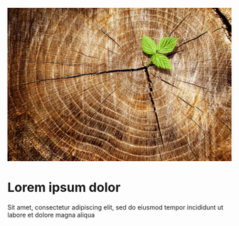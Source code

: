 ![wood](https://raw.githubusercontent.com/xxxmatko/demo/main/content/main/wood.jpg)

# Lorem ipsum dolor

Sit amet, consectetur adipiscing elit, sed do eiusmod tempor incididunt ut labore et dolore magna aliqua